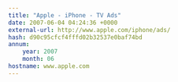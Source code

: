 ```yaml
---
title: "Apple - iPhone - TV Ads"
date: 2007-06-04 04:24:36 +0000
external-url: http://www.apple.com/iphone/ads/
hash: d90c95cfcf4fffd02b32537e0baf74bd
annum:
    year: 2007
    month: 06
hostname: www.apple.com
---
```



